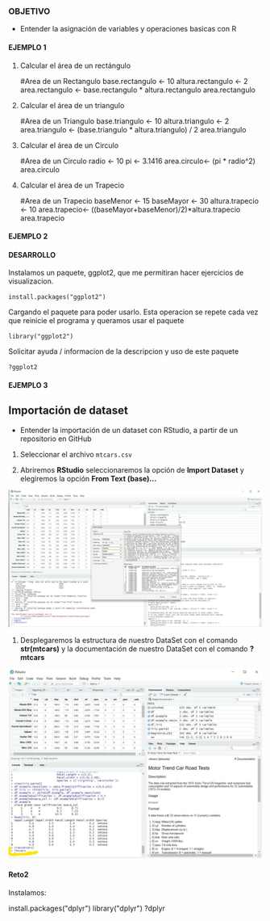 ### OBJETIVO
- Entender la asignación de variables y operaciones basicas con R

#### EJEMPLO 1

1. Calcular el área de un rectángulo 
	
	#Area de un Rectangulo
	base.rectangulo <- 10
	altura.rectangulo <- 2
	area.rectangulo <- base.rectangulo * altura.rectangulo
	area.rectangulo
	

2. Calcular el área de un triangulo
	
	#Area de un Triangulo
	base.triangulo <- 10
	altura.triangulo <- 2
	area.triangulo <- (base.triangulo * altura.triangulo) / 2
	area.triangulo
	
	
3. Calcular el área de un Circulo
	
	#Area de un Circulo
	radio <- 10
	pi <- 3.1416
	area.circulo<- (pi * radio^2)
	area.circulo
		
5. Calcular el área de un Trapecio

	#Area de un Trapecio
	baseMenor <- 15
	baseMayor <- 30
	altura.trapecio <- 10
	area.trapecio<- ((baseMayor+baseMenor)/2)*altura.trapecio
	area.trapecio
		

#### EJEMPLO 2

#### DESARROLLO

Instalamos un paquete, ggplot2, que me permitiran hacer ejercicios de visualizacion.

```{r}
install.packages("ggplot2")
```

Cargando el paquete para poder usarlo. Esta operacion se repete cada vez que reinicie el programa y queramos usar el paquete

```{r}
library("ggplot2")
```

Solicitar ayuda / informacion de la descripcion y uso de este paquete

```{r}
?ggplot2
```
#### EJEMPLO 3

## Importación de dataset   
- Entender la importación de un dataset con RStudio, a partir de un repositorio en GitHub

1. Seleccionar el archivo `mtcars.csv` 
 
1. Abriremos **RStudio** seleccionaremos la opción de **Import Dataset** y elegiremos la opción **From Text (base)...**

![imagenpostwork1_m2_02](screenshots_postwork1_M2/parte1_7marzo.JPG)
 
1. Desplegaremos la estructura de nuestro DataSet con el comando **str(mtcars)** y la documentación de nuestro DataSet con el comando **?mtcars**
 
![imagenpostwork1_m2_02](screenshots_postwork1_M2/reto3_1y2_LI.jpg)
 


#### Reto2

Instalamos:

install.packages("dplyr")
library("dplyr")
?dplyr